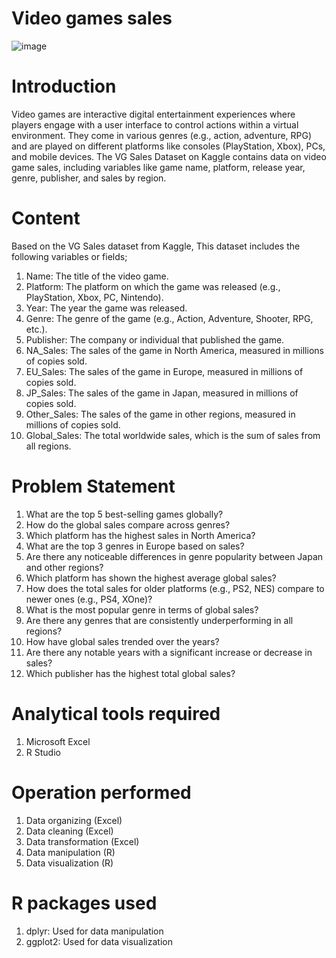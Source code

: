 # Video games sales

![image](https://github.com/user-attachments/assets/d055126d-1dce-49b5-aaf9-73791ae893a3)

# Introduction
Video games are interactive digital entertainment experiences where players engage with a user interface to control actions within a virtual environment. They come in various genres (e.g., action, adventure, RPG) and are played on different platforms like consoles (PlayStation, Xbox), PCs, and mobile devices.
The VG Sales Dataset on Kaggle contains data on video game sales, including variables like game name, platform, release year, genre, publisher, and sales by region.

# Content
Based on the VG Sales dataset from Kaggle, This dataset includes the following variables or fields;
1.  Name: The title of the video game.
2.  Platform: The platform on which the game was released (e.g., PlayStation, Xbox, PC, Nintendo).
3.  Year: The year the game was released.
4.  Genre: The genre of the game (e.g., Action, Adventure, Shooter, RPG, etc.).
5.  Publisher: The company or individual that published the game.
6.  NA_Sales: The sales of the game in North America, measured in millions of copies sold.
7.  EU_Sales: The sales of the game in Europe, measured in millions of copies sold.
8.  JP_Sales: The sales of the game in Japan, measured in millions of copies sold.
9.  Other_Sales: The sales of the game in other regions, measured in millions of copies sold.
10. Global_Sales: The total worldwide sales, which is the sum of sales from all regions.

# Problem Statement
1.  What are the top 5 best-selling games globally?
2.  How do the global sales compare across genres?
3.  Which platform has the highest sales in North America?
4.  What are the top 3 genres in Europe based on sales?
5.  Are there any noticeable differences in genre popularity between Japan and other regions?
6.  Which platform has shown the highest average global sales?
7.  How does the total sales for older platforms (e.g., PS2, NES) compare to newer ones (e.g., PS4, XOne)?
8.  What is the most popular genre in terms of global sales?
9.  Are there any genres that are consistently underperforming in all regions?
10. How have global sales trended over the years?
11. Are there any notable years with a significant increase or decrease in sales?
12. Which publisher has the highest total global sales?


# Analytical tools required
1. Microsoft Excel
2. R Studio

# Operation performed
1. Data organizing (Excel)
2. Data cleaning (Excel)
3. Data transformation (Excel)
4. Data manipulation (R)
5. Data visualization (R)

# R packages used
1. dplyr: Used for data manipulation
2. ggplot2: Used for data visualization
